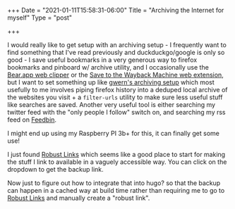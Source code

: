 +++
Date = "2021-01-11T15:58:31-06:00"
Title = "Archiving the Internet for myself"
Type = "post"

+++

I would really like to get setup with an archiving setup - I frequently want to find something that I've read previously and duckduckgo/google is only so good - I save useful bookmarks in a very generous way to firefox bookmarks and pinboard w/ archive utility, and I occasionally use the <a href="https://bear.app/faq/Extensions/Browser%20extensions/"
data-versionurl="https://web.archive.org/web/20210111220554/https://bear.app/faq/Extensions/Browser%20extensions/"
data-versiondate="2021-01-11">Bear.app web clipper</a> or the <a href="https://github.com/VerifiedJoseph/Save-to-the-Wayback-Machine"
data-versionurl="https://web.archive.org/web/20210111225543/https://github.com/VerifiedJoseph/Save-to-the-Wayback-Machine"
data-versiondate="2021-01-11">Save to the Wayback Machine web extension</a>, but I want to set something up like <a href="https://www.gwern.net/Archiving-URLs"
data-versionurl="https://web.archive.org/web/20210111225640/https://www.gwern.net/Archiving-URLs"
data-versiondate="2021-01-11">gwern's archiving setup</a> which most usefully to me involves piping firefox history into a deduped local archive of the websites you visit + a `filter-urls` utility to make sure less useful stuff like searches are saved. Another very useful tool is either searching my twitter feed with the "only people I follow" switch on, and searching my rss feed on <a href="https://feedbin.com/home"
data-versionurl="https://archive.li/wip/z2kLi"
data-versiondate="2021-01-11">Feedbin</a>.

I might end up using my Raspberry PI 3b+ for this, it can finally get some use!

I just found <a href="https://robustlinks.mementoweb.org/"
data-versionurl="https://web.archive.org/web/20210109040623/https://robustlinks.mementoweb.org/"
data-versiondate="2021-01-11">Robust Links</a> which seems like a good place to start for making the stuff I link to available in a vaguely accessible way. You can click on the dropdown to get the backup link.

Now just to figure out how to integrate that into hugo? so that the backup can happen in a cached way at build time rather than requiring me to go to <a href="https://robustlinks.mementoweb.org/"
data-versionurl="https://web.archive.org/web/20210109040623/https://robustlinks.mementoweb.org/"
data-versiondate="2021-01-11">Robust Links</a> and manually create a "robust link".
